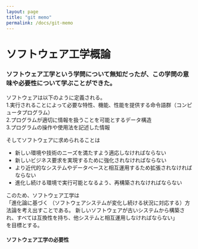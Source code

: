 ```yaml
---
layout: page
title: "git memo"
permalink: /docs/git-memo
---
```


# ソフトウェア工学概論

### ソフトウェア工学という学問について無知だったが、この学問の意味や必要性について学ぶことができた。

ソフトウェアは以下のように定義される。  
1.実行されることによって必要な特性、機能、性能を提供する命令語群（コンピュータプログラム）  
2.プログラムが適切に情報を扱うことを可能とするデータ構造  
3.プログラムの操作や使用法を記述した情報  
  
そしてソフトウェアに求められることは  
- 新しい環境や技術のニーズを満たすよう適応しなければならない  
- 新しいビジネス要求を実現するために強化されなければならない  
- より近代的なシステムやデータベースと相互運用するため拡張されなければならない  
- 進化し続ける環境で実行可能となるよう、再構築されなければならない  
  
このため、ソフトウェア工学は  
「進化論に基づく （ソフトウェアシステムが変化し続ける状況に対応する）方法論を考え出すことである。 新しいソフトウェアが古いシステムから構築され、すべては互換性を持ち、他システムと相互運用しなければならない」  
を目標とする。  
  
#### ソフトウェア工学の必要性
